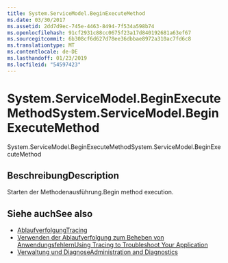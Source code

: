 ```yaml
---
title: System.ServiceModel.BeginExecuteMethod
ms.date: 03/30/2017
ms.assetid: 2dd7d9ec-745e-4463-8494-7f534a598b74
ms.openlocfilehash: 91cf2931c88cc0675f23a17d840192681a63ef67
ms.sourcegitcommit: 6b308cf6d627d78ee36dbbae8972a310ac7fd6c8
ms.translationtype: MT
ms.contentlocale: de-DE
ms.lasthandoff: 01/23/2019
ms.locfileid: "54597423"
---
```

# <a name="systemservicemodelbeginexecutemethod"></a><span data-ttu-id="6ff9f-102">System.ServiceModel.BeginExecuteMethod</span><span class="sxs-lookup"><span data-stu-id="6ff9f-102">System.ServiceModel.BeginExecuteMethod</span></span>
<span data-ttu-id="6ff9f-103">System.ServiceModel.BeginExecuteMethod</span><span class="sxs-lookup"><span data-stu-id="6ff9f-103">System.ServiceModel.BeginExecuteMethod</span></span>  
  
## <a name="description"></a><span data-ttu-id="6ff9f-104">Beschreibung</span><span class="sxs-lookup"><span data-stu-id="6ff9f-104">Description</span></span>  
 <span data-ttu-id="6ff9f-105">Starten der Methodenausführung.</span><span class="sxs-lookup"><span data-stu-id="6ff9f-105">Begin method execution.</span></span>  
  
## <a name="see-also"></a><span data-ttu-id="6ff9f-106">Siehe auch</span><span class="sxs-lookup"><span data-stu-id="6ff9f-106">See also</span></span>
- [<span data-ttu-id="6ff9f-107">Ablaufverfolgung</span><span class="sxs-lookup"><span data-stu-id="6ff9f-107">Tracing</span></span>](../../../../../docs/framework/wcf/diagnostics/tracing/index.md)
- [<span data-ttu-id="6ff9f-108">Verwenden der Ablaufverfolgung zum Beheben von Anwendungsfehlern</span><span class="sxs-lookup"><span data-stu-id="6ff9f-108">Using Tracing to Troubleshoot Your Application</span></span>](../../../../../docs/framework/wcf/diagnostics/tracing/using-tracing-to-troubleshoot-your-application.md)
- [<span data-ttu-id="6ff9f-109">Verwaltung und Diagnose</span><span class="sxs-lookup"><span data-stu-id="6ff9f-109">Administration and Diagnostics</span></span>](../../../../../docs/framework/wcf/diagnostics/index.md)
